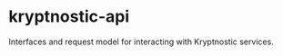 kryptnostic-api
===============

Interfaces and request model for interacting with Kryptnostic services.

